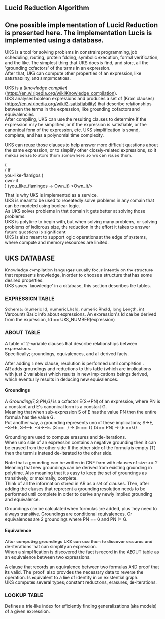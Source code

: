 ## Lucid Reduction Algorithm

One possible implementation of Lucid Reduction is presented here.
The implementation Lucis is implemented using a database.
- 
UKS is a tool for solving problems in constraint programming, job scheduling, routing, protein folding, symbolic execution, formal verification, and the like.
The simplest thing that UKS does is find, and store, all the 'grounding cofactors' of the terms in an expression.  
After that, UKS can compute other properties of an expression, like satisfiability, and simplifications.  

UKS is a (*knowledge compiler*)(https://en.wikipedia.org/wiki/Knowledge_compilation).  
UKS analyses boolean expressions and produces a set of (Krom clauses)(https://en.wikipedia.org/wiki/2-satisfiability) 
that describe relationships between the terms in the expression, like grounding cofactors and equivalencies.  
After compiling, UKS can use the resulting clauses to determine if the expression may be simplified, 
or if the expression is satisfiable, or the canonical form of the expression, etc.
UKS simplification is sound, complete, and has a polynomial time complexity.  

UKS can reuse those clauses to help answer more difficult questions about the same expression, 
or to simplify other closely-related expressions, 
so it makes sense to store them somewhere so we can reuse them.

(	
	(
		if		
		you-like-flamigos
	)     
	own-it    
)
(you_like_flamingos -> Own_It)
<If cond="@you_like_flamingos">
	<Own_It/>
</If>

That is why UKS is implemented as a service.  
UKS is meant to be used to repeatedly solve problems in any domain that can be modeled using boolean logic.  
As UKS solves problems in that domain it gets better at solving those problems.  
UKS is polytime to begin with, but when solving many problems, or solving problems of ludicrous size, 
the reduction in the effort it takes to answer future questions is significant.  
UKS is also meant to support logic operations at the edge of systems, where compute and memory resources are limited.

## UKS DATABASE
Knowledge compilation languages usually focus intently on the structure that represents knowledge, 
in order to choose a structure that has some desired properties.  
UKS saves 'knowledge' in a database, this section describes the tables.

### EXPRESSION TABLE
Schema: (numeric Id, numeric LhsId, numeric RhsId, long Length, int Varcount)
Basic info about expressions.
An expression's Id can be derived from the expression, Id == UKS_NUMBER(expression)

### ABOUT TABLE
A table of 2-variable clauses that describe relationships between expressions.  
Specifically; groundings, equivalences, and all derived facts.

After adding a new clause, resolution is performed until completion .  
AR adds groundings and reductions to this table (which are implications with just 2 variables) 
which results in new implications beings derived, 
which eventually results in deducing new equivalences.

#### Groundings
 
A *Grounding(E,S,PN,G)* is a cofactor E(S->PN) of an expression, where PN is a constant and E's canonical form is a constant G.  
Meaning that when sub-expression S of E has the value PN then the entire formula has the value G.  
Put another way, a grounding represents uno of these implications; S->E, ~S->E, S->~E, ~S->~E.
	(S == T)	->	(E == T)
	(S == PN)	->	(E == G)

Grounding are used to compute erasures and de-iterations.  
When uno side of an expression contains a negative grounding then it can be erased from the other side. 
If the other side of the formula is empty (T) then the term is instead de-iterated to the other side.
	
Note that a grounding can be written in CNF form with clauses of size <= 2.  
Meaning that new groundings can be derived from existing grounding in polytime.
Also meaning that it's easy to keep the set of groundings as transitively, or maximally, complete.  
Think of all the information stored in AR as a set of clauses. 
Then, after adding the clauses that represent a grounding resolution needs to be performed until complete 
in order to derive any newly implied grounding and equivalence.

Groundings can be calculated when formulas are added, plus they need to always transitive.
Groundings are conditional equivalences.
Or, equivalences are 2 groundings where PN == G and PN != G.

#### Equivalence

After computing groundings UKS can use them to discover erasures and de-iterations that can simplify an expression.  
When a simplification is discovered the fact is record in the ABOUT table as an equivalence between two expressions.   

A clause that records an equivalence between two formulas AND proof that its valid.
The 'proof' also provides the necessary data to reverse the operation.
Is equivalent to a line of identity in an existential graph.  
UKS computes several types; constant reductions, erasures, de-iterations.

### LOOKUP TABLE
Defines a trie-like index for efficiently finding generalizations (aka models) of a given expression.

